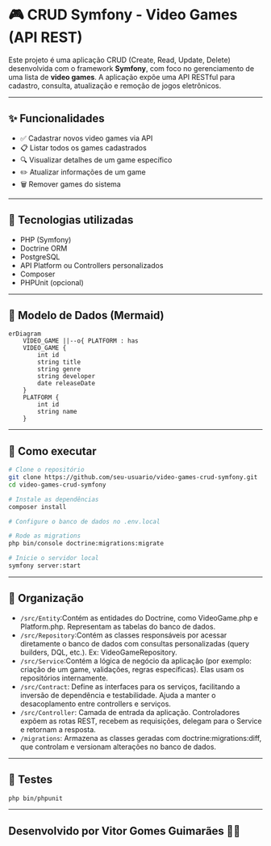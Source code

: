 
# 🎮 CRUD Symfony - Video Games (API REST)

Este projeto é uma aplicação CRUD (Create, Read, Update, Delete) desenvolvida com o framework **Symfony**, com foco no gerenciamento de uma lista de **video games**. A aplicação expõe uma API RESTful para cadastro, consulta, atualização e remoção de jogos eletrônicos.

---

## ✨ Funcionalidades

- ✅ Cadastrar novos video games via API  
- 📋 Listar todos os games cadastrados  
- 🔍 Visualizar detalhes de um game específico  
- ✏️ Atualizar informações de um game  
- 🗑️ Remover games do sistema  

---

## 🧱 Tecnologias utilizadas

- PHP (Symfony)
- Doctrine ORM
- PostgreSQL
- API Platform ou Controllers personalizados
- Composer
- PHPUnit (opcional)

---

## 🧩 Modelo de Dados (Mermaid)

```mermaid
erDiagram
    VIDEO_GAME ||--o{ PLATFORM : has
    VIDEO_GAME {
        int id
        string title
        string genre
        string developer
        date releaseDate
    }
    PLATFORM {
        int id
        string name
    }
```

---

## 🚀 Como executar

```bash
# Clone o repositório
git clone https://github.com/seu-usuario/video-games-crud-symfony.git
cd video-games-crud-symfony

# Instale as dependências
composer install

# Configure o banco de dados no .env.local

# Rode as migrations
php bin/console doctrine:migrations:migrate

# Inicie o servidor local
symfony server:start
```

---

## 📂 Organização

- `/src/Entity`:Contém as entidades do Doctrine, como VideoGame.php e Platform.php. Representam as tabelas do banco de dados.
- `/src/Repository`:Contém as classes responsáveis por acessar diretamente o banco de dados com consultas personalizadas (query builders, DQL, etc.). Ex: VideoGameRepository.
- `/src/Service`:Contém a lógica de negócio da aplicação (por exemplo: criação de um game, validações, regras específicas). Elas usam os repositórios internamente.
- `/src/Contract`: Define as interfaces para os serviços, facilitando a inversão de dependência e testabilidade. Ajuda a manter o desacoplamento entre controllers e serviços.
- `/src/Controller`: 	Camada de entrada da aplicação. Controladores expõem as rotas REST, recebem as requisições, delegam para o Service e retornam a resposta.
- `/migrations`: Armazena as classes geradas com doctrine:migrations:diff, que controlam e versionam alterações no banco de dados.

---

## 🧪 Testes

```bash
php bin/phpunit
```

---

## Desenvolvido por Vitor Gomes Guimarães 👨‍💻
